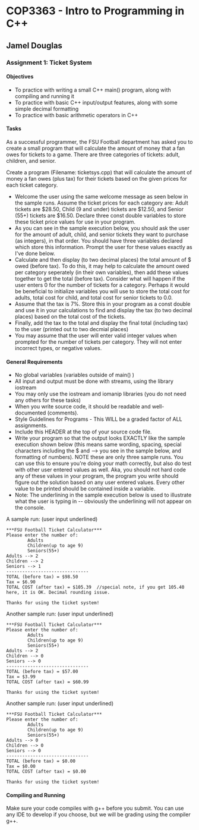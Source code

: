 # COP3363 - Intro to Programming in C++

## Jamel Douglas

### Assignment 1: Ticket System

#### Objectives
- To practice with writing a small C++ main() program, along with compiling and running it
- To practice with basic C++ input/output features, along with some simple decimal formatting
- To practice with basic arithmetic operators in C++

#### Tasks
As a successful programmer, the FSU Football department has asked you to create a small program that will calculate the amount of money that a fan owes for tickets to a game. There are three categories of tickets: adult, children, and senior.

Create a program (Filename: ticketsys.cpp) that will calculate the amount of money a fan owes (plus tax) for their tickets based on the given prices for each ticket category.
- Welcome the user using the same welcome message as seen below in the sample runs. Assume the ticket prices for each category are:
Adult tickets are $28.50, Child (9 and under) tickets are $12.50, and Senior (55+) tickets are $16.50. Declare three const double variables to store these ticket price values for use in your program.
- As you can see in the sample execution below, you should ask the user for the amount of adult, child, and senior tickets they want to purchase (as integers), in that order. You should have three variables declared which store this information. Prompt the user for these values exactly as I've done below.
- Calculate and then display (to two decimal places) the total amount of $ owed (before tax). To do this, it may help to calculate the amount owed per category seperately (in their own variables), then add these values together to get the total (before tax). Consider what will happen if the user enters 0 for the number of tickets for a category. Perhaps it would be beneficial to initialize variables you will use to store the total cost for adults, total cost for child, and total cost for senior tickets to 0.0.
- Assume that the tax is 7%. Store this in your program as a const double and use it in your calculations to find and display the tax (to two decimal places) based on the total cost of the tickets.
- Finally, add the tax to the total and display the final total (including tax) to the user (printed out to two decmial places)
- You may assume that the user will enter valid integer values when prompted for the number of tickets per category. They will not enter incorrect types, or negative values.

#### General Requirements
- No global variables (variables outside of main() )
- All input and output must be done with streams, using the library iostream
- You may only use the iostream and iomanip libraries (you do not need any others for these tasks)
- When you write source code, it should be readable and well-documented (comments).
- Style Guidelines for Programs - This WILL be a graded factor of ALL assignments.
- Include this HEADER at the top of your source code file.
- Write your program so that the output looks EXACTLY like the sample execution shown below (this means same wording, spacing, special characters including the $ and --> you see in the sample below, and formatting of numbers). NOTE these are only three sample runs. You can use this to ensure you're doing your math correctly, but also do test with other user entered values as well. Aka, you should not hard code any of these values in your program, the program you write should figure out the solution based on any user entered values. Every other value to be printed should be contained inside a variable.
- Note: The underlining in the sample execution below is used to illustrate what the user is typing in -- obviously the underlining will not appear on the console.

A sample run: (user input underlined)
~~~
***FSU Football Ticket Calculator***
Please enter the number of:
        Adults
        Children(up to age 9)
        Seniors(55+)
Adults --> 2
Children --> 2
Seniors --> 1
-------------------------------
TOTAL (before tax) = $98.50
Tax = $6.90
TOTAL COST (after tax) = $105.39  //special note, if you get 105.40 here, it is OK. Decimal rounding issue.

Thanks for using the ticket system!
~~~

Another sample run: (user input underlined)
~~~
***FSU Football Ticket Calculator***
Please enter the number of:
        Adults
        Children(up to age 9)
        Seniors(55+)
Adults --> 2
Children --> 0
Seniors --> 0
-------------------------------
TOTAL (before tax) = $57.00
Tax = $3.99
TOTAL COST (after tax) = $60.99

Thanks for using the ticket system!
~~~

Another sample run: (user input underlined)
~~~
***FSU Football Ticket Calculator***
Please enter the number of:
        Adults
        Children(up to age 9)
        Seniors(55+)
Adults --> 0
Children --> 0
Seniors --> 0
-------------------------------
TOTAL (before tax) = $0.00
Tax = $0.00
TOTAL COST (after tax) = $0.00

Thanks for using the ticket system!
~~~

#### Compiling and Running
Make sure your code compiles with g++ before you submit. You can use any IDE to develop if you choose, but we will be grading using the compiler g++.